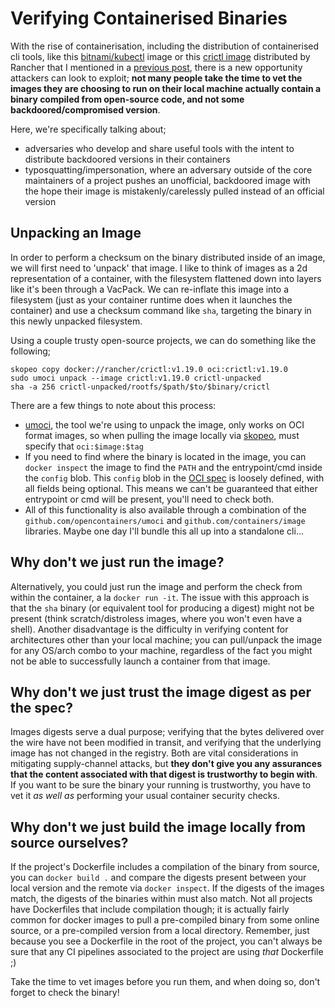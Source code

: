 # Verifying Containerised Binaries

With the rise of containerisation, including the distribution of containerised cli tools, like this [bitnami/kubectl](https://github.com/bitnami/bitnami-docker-kubectl) image or this [crictl image](https://hub.docker.com/r/rancher/crictl) distributed by Rancher that I mentioned in a [previous post](https://samheslop.com/posts/20210325_containerd_on_gke.html), there is a new opportunity attackers can look to exploit; **not many people take the time to vet the images they are choosing to run on their local machine actually contain a binary compiled from open-source code, and not some backdoored/compromised version**.

Here, we're specifically talking about;
- adversaries who develop and share useful tools with the intent to distribute backdoored versions in their containers
- typosquatting/impersonation, where an adversary outside of the core maintainers of a project pushes an unofficial, backdoored image with the hope their image is mistakenly/carelessly pulled instead of an official version

## Unpacking an Image
In order to perform a checksum on the binary distributed inside of an image, we will first need to 'unpack' that image. I like to think of images as a 2d representation of a container, with the filesystem flattened down into layers like it's been through a VacPack. We can re-inflate this image into a filesystem (just as your container runtime does when it launches the container) and use a checksum command like `sha`, targeting the binary in this newly unpacked filesystem. 

Using a couple trusty open-source projects, we can do something like the following;

```
skopeo copy docker://rancher/crictl:v1.19.0 oci:crictl:v1.19.0
sudo umoci unpack --image crictl:v1.19.0 crictl-unpacked
sha -a 256 crictl-unpacked/rootfs/$path/$to/$binary/crictl
```

There are a few things to note about this process:
- [umoci](https://github.com/opencontainers/umoci), the tool we're using to unpack the image, only works on OCI format images, so when pulling the image locally via [skopeo](https://github.com/containers/skopeo), must specify that `oci:$image:$tag` 
- If you need to find where the binary is located in the image, you can `docker inspect` the image to find the `PATH` and the entrypoint/cmd inside the `config` blob. This `config` blob in the [OCI spec](https://github.com/opencontainers/image-spec/blob/master/config.md#properties) is loosely defined, with all fields being optional. This means we can't be guaranteed that either entrypoint or cmd will be present, you'll need to check both. 
- All of this functionality is also available through a combination of the `github.com/opencontainers/umoci` and `github.com/containers/image` libraries. Maybe one day I'll bundle this all up into a standalone cli...

## Why don't we just run the image?
Alternatively, you could just run the image and perform the check from within the container, a la `docker run -it`. The issue with this approach is that the `sha` binary (or equivalent tool for producing a digest) might not be present (think scratch/distroless images, where you won't even have a shell). Another disadvantage is the difficulty in verifying content for architectures other than your local machine; you can pull/unpack the image for any OS/arch combo to your machine, regardless of the fact you might not be able to successfully launch a container from that image.

## Why don't we just trust the image digest as per the spec?
Images digests serve a dual purpose; verifying that the bytes delivered over the wire have not been modified in transit, and verifying that the underlying image has not changed in the registry. Both are vital considerations in mitigating supply-channel attacks, but **they don't give you any assurances that the content associated with that digest is trustworthy to begin with**. If you want to be sure the binary your running is trustworthy, you have to vet it _as well as_ performing your usual container security checks.

## Why don't we just build the image locally from source ourselves?
If the project's Dockerfile includes a compilation of the binary from source, you can `docker build .` and compare the digests present between your local version and the remote via `docker inspect`. If the digests of the images match, the digests of the binaries within must also match. Not all projects have Dockerfiles that include compilation though; it is actually fairly common for docker images to pull a pre-compiled binary from some online source, or a pre-compiled version from a local directory. Remember, just because you see a Dockerfile in the root of the project, you can't always be sure that any CI pipelines associated to the project are using _that_ Dockerfile ;) 

Take the time to vet images before you run them, and when doing so, don't forget to check the binary!